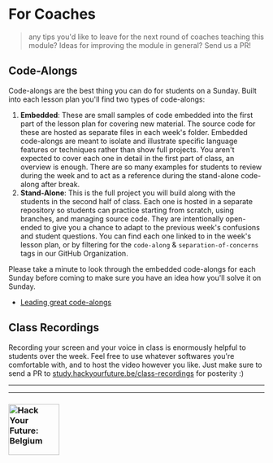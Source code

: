 # For Coaches

> any tips you'd like to leave for the next round of coaches teaching this module? Ideas for improving the module in general?  Send us a PR!

## Code-Alongs

Code-alongs are the best thing you can do for students on a Sunday.  Built into each lesson plan you'll find two types of code-alongs:

1. __Embedded__: These are small samples of code embedded into the first part of the lesson plan for covering new material.  The source code for these are hosted as separate files in each week's folder.  Embedded code-alongs are meant to isolate and illustrate specific language features or techniques rather than show full projects.  You aren't expected to cover each one in detail in the first part of class, an overview is enough.  There are so many examples for students to review during the week and to act as a reference during the stand-alone code-along after break.
1. __Stand-Alone__: This is the full project you will build along with the students in the second half of class.  Each one is hosted in a separate repository so students can practice starting from scratch, using branches, and managing source code. They are intentionally open-ended to give you a chance to adapt to the previous week's confusions and student questions. You can find each one linked to in the week's lesson plan, or by filtering for the `code-along` & `separation-of-concerns` tags in our GitHub Organization.

Please take a minute to look through the embedded code-alongs for each Sunday before coming to make sure you have an idea how you'll solve it on Sunday.

* [Leading great code-alongs](https://teachtogether.tech/#s:performance-live)

## Class Recordings

Recording your screen and your voice in class is enormously helpful to students over the week.  Feel free to use whatever softwares you're comfortable with, and to host the video however you like.  Just make sure to send a PR to [study.hackyourfuture.be/class-recordings](https://study.hackyourfuture.be/class-recordings) for posterity :)

---
---

### <a href="https://hackyourfuture.be" target="_blank"><img src="https://user-images.githubusercontent.com/18554853/63941625-4c7c3d00-ca6c-11e9-9a76-8d5e3632fe70.jpg" width="100" height="100" alt="Hack Your Future: Belgium"></a>
